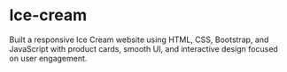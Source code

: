 # Ice-cream
Built a responsive Ice Cream website using HTML, CSS, Bootstrap, and JavaScript with product cards, smooth UI, and interactive design focused on user engagement.

